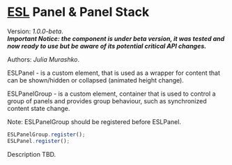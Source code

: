 # [ESL](../../../README.md) Panel & Panel Stack

Version: *1.0.0-beta*.  
***Important Notice: the component is under beta version, it was tested and now ready to use but be aware of its potential critical API changes.***

Authors: *Julia Murashko*.

ESLPanel - is a custom element, that is used as a wrapper for content that 
can be shown/hidden or collapsed (animated height change).

ESLPanelGroup - is a custom element, container that is used to control a group of panels and provides group behaviour, such as synchronized content state change.

Note: ESLPanelGroup should be registered before ESLPanel.

```javascript
ESLPanelGroup.register();
ESLPanel.register();
```


Description TBD.
